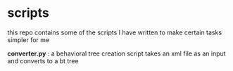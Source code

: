 # scripts

this repo contains some of the scripts I have written to make certain tasks simpler for me

**converter.py** : a behavioral tree creation script takes an xml file as an input and converts to a bt tree

